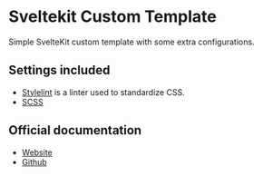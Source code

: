 
# Sveltekit Custom Template
Simple SvelteKit custom template with some extra configurations.

## Settings included
- [Stylelint](https://stylelint.io/) is a linter used to standardize CSS.
- [SCSS](https://sass-lang.com/)

## Official documentation

- [Website](https://kit.svelte.dev/)
- [Github](https://github.com/sveltejs/kit)

